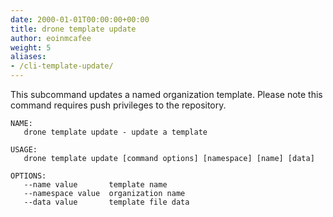```yaml
---
date: 2000-01-01T00:00:00+00:00
title: drone template update
author: eoinmcafee
weight: 5
aliases:
- /cli-template-update/
---
```


This subcommand updates a named organization template. Please note this command requires push privileges to the repository.

```
NAME:
   drone template update - update a template

USAGE:
   drone template update [command options] [namespace] [name] [data]

OPTIONS:
   --name value       template name
   --namespace value  organization name
   --data value       template file data
   
```